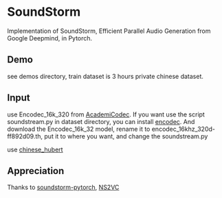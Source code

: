 # SoundStorm
Implementation of SoundStorm, Efficient Parallel Audio Generation from Google Deepmind, in Pytorch.

## Demo
see demos directory, train dataset is 3 hours private chinese dataset.

## Input
use Encodec\_16k\_320 from  <a href="https://github.com/yangdongchao/AcademiCodec">AcademiCodec</a>.
If you want use the script soundstream.py in dataset directory, you can install <a href="https://github.com/chenht2010/encodec">encodec</a>. And download the Encodec\_16k\_32 model, rename it to encodec_16khz_320d-ff892d09.th, put it to where you want, and change the soundstream.py

use <a href="https://github.com/TencentGameMate/chinese_speech_pretrain">chinese_hubert</a>

## Appreciation
Thanks to <a href="https://github.com/lucidrains/soundstorm-pytorch">soundstorm-pytorch</a>, <a href="https://github.com/adelacvg/NS2VC">NS2VC</a>
